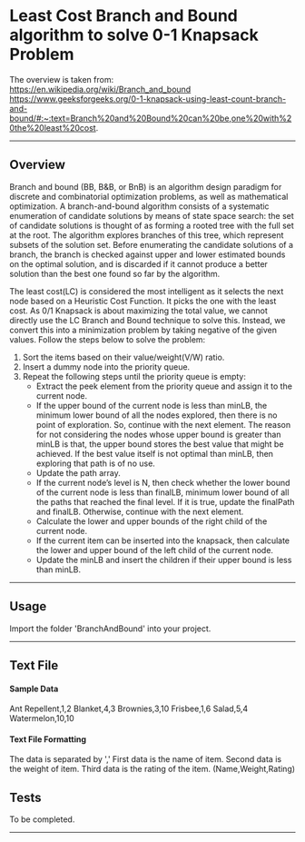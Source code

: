 # Least Cost Branch and Bound algorithm to solve 0-1 Knapsack Problem

The overview is taken from:
https://en.wikipedia.org/wiki/Branch_and_bound
https://www.geeksforgeeks.org/0-1-knapsack-using-least-count-branch-and-bound/#:~:text=Branch%20and%20Bound%20can%20be,one%20with%20the%20least%20cost.

---

## Overview

Branch and bound (BB, B&B, or BnB) is an algorithm design paradigm for discrete and combinatorial optimization problems, as well as mathematical optimization. A branch-and-bound algorithm consists of a systematic enumeration of candidate solutions by means of state space search: the set of candidate solutions is thought of as forming a rooted tree with the full set at the root. The algorithm explores branches of this tree, which represent subsets of the solution set. Before enumerating the candidate solutions of a branch, the branch is checked against upper and lower estimated bounds on the optimal solution, and is discarded if it cannot produce a better solution than the best one found so far by the algorithm.

The least cost(LC) is considered the most intelligent as it selects the next node based on a Heuristic Cost Function. It picks the one with the least cost.
As 0/1 Knapsack is about maximizing the total value, we cannot directly use the LC Branch and Bound technique to solve this. Instead, we convert this into a minimization problem by taking negative of the given values.
Follow the steps below to solve the problem:

1. Sort the items based on their value/weight(V/W) ratio.
2. Insert a dummy node into the priority queue.
3. Repeat the following steps until the priority queue is empty:
   - Extract the peek element from the priority queue and assign it to the current node.
   - If the upper bound of the current node is less than minLB, the minimum lower bound of all the nodes explored, then there is no point of exploration. So, continue with the next element. The reason for not considering the nodes whose upper bound is greater than minLB is that, the upper bound stores the best value that might be achieved. If the best value itself is not optimal than minLB, then exploring that path is of no use.
   - Update the path array.
   - If the current node’s level is N, then check whether the lower bound of the current node is less than finalLB, minimum lower bound of all the paths that reached the final level. If it is true, update the finalPath and finalLB. Otherwise, continue with the next element.
   - Calculate the lower and upper bounds of the right child of the current node.
   - If the current item can be inserted into the knapsack, then calculate the lower and upper bound of the left child of the current node.
   - Update the minLB and insert the children if their upper bound is less than minLB.

---

## Usage

Import the folder 'BranchAndBound' into your project.

---

## Text File

#### Sample Data

Ant Repellent,1,2
Blanket,4,3
Brownies,3,10
Frisbee,1,6
Salad,5,4
Watermelon,10,10

#### Text File Formatting

The data is separated by ','
First data is the name of item.
Second data is the weight of item.
Third data is the rating of the item.
(Name,Weight,Rating)

## Tests

To be completed.

---
